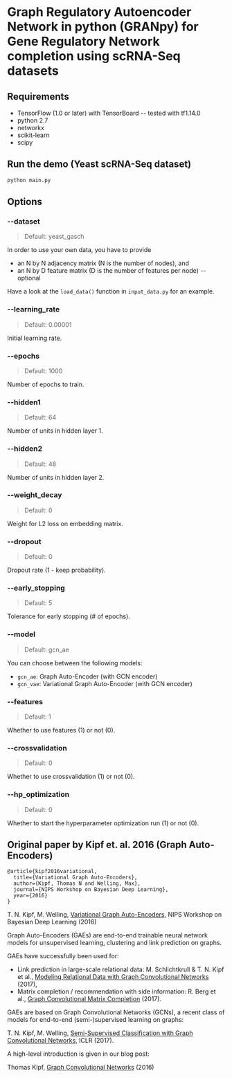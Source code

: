 Graph Regulatory Autoencoder Network in python (GRANpy) for Gene Regulatory Network completion using scRNA-Seq datasets
============ 

## Requirements
* TensorFlow (1.0 or later) with TensorBoard -- tested with tf1.14.0
* python 2.7
* networkx
* scikit-learn
* scipy

## Run the demo (Yeast scRNA-Seq dataset)

```bash
python main.py
```

## Options

### --dataset
> Default: yeast_gasch

In order to use your own data, you have to provide 
* an N by N adjacency matrix (N is the number of nodes), and
* an N by D feature matrix (D is the number of features per node) -- optional

Have a look at the `load_data()` function in `input_data.py` for an example.

### --learning_rate
> Default: 0.00001

Initial learning rate.

### --epochs
> Default: 1000

Number of epochs to train.

### --hidden1
> Default: 64

Number of units in hidden layer 1.

### --hidden2
> Default: 48

Number of units in hidden layer 2.

### --weight_decay
> Default: 0

Weight for L2 loss on embedding matrix.

### --dropout
> Default: 0

Dropout rate (1 - keep probability).

### --early_stopping
> Default: 5

Tolerance for early stopping (# of epochs).

### --model
> Default: gcn_ae

You can choose between the following models: 
* `gcn_ae`: Graph Auto-Encoder (with GCN encoder)
* `gcn_vae`: Variational Graph Auto-Encoder (with GCN encoder)

### --features
> Default: 1

Whether to use features (1) or not (0).

### --crossvalidation
> Default: 0

Whether to use crossvalidation (1) or not (0).

### --hp_optimization
> Default: 0

Whether to start the hyperparameter optimization run (1) or not (0).

## Original paper by Kipf et. al. 2016 (Graph Auto-Encoders)

```
@article{kipf2016variational,
  title={Variational Graph Auto-Encoders},
  author={Kipf, Thomas N and Welling, Max},
  journal={NIPS Workshop on Bayesian Deep Learning},
  year={2016}
}
```
T. N. Kipf, M. Welling, [Variational Graph Auto-Encoders](https://arxiv.org/abs/1611.07308), NIPS Workshop on Bayesian Deep Learning (2016)

Graph Auto-Encoders (GAEs) are end-to-end trainable neural network models for unsupervised learning, clustering and link prediction on graphs. 

GAEs have successfully been used for:
* Link prediction in large-scale relational data: M. Schlichtkrull & T. N. Kipf et al., [Modeling Relational Data with Graph Convolutional Networks](https://arxiv.org/abs/1703.06103) (2017),
* Matrix completion / recommendation with side information: R. Berg et al., [Graph Convolutional Matrix Completion](https://arxiv.org/abs/1706.02263) (2017).


GAEs are based on Graph Convolutional Networks (GCNs), a recent class of models for end-to-end (semi-)supervised learning on graphs:

T. N. Kipf, M. Welling, [Semi-Supervised Classification with Graph Convolutional Networks](https://arxiv.org/abs/1609.02907), ICLR (2017). 

A high-level introduction is given in our blog post:

Thomas Kipf, [Graph Convolutional Networks](http://tkipf.github.io/graph-convolutional-networks/) (2016)

